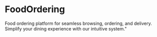# FoodOrdering
Food ordering platform for seamless browsing, ordering, and delivery. Simplify your dining experience with our intuitive system."
